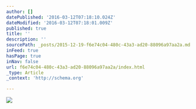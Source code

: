 ```yaml
---
author: []
datePublished: '2016-03-12T07:18:10.024Z'
dateModified: '2016-03-12T07:18:01.009Z'
published: true
title: ''
description: ''
sourcePath: _posts/2015-12-19-f6e74c04-480c-43a3-ad20-88096a97aa2a.md
inFeed: true
hasPage: true
inNav: false
url: f6e74c04-480c-43a3-ad20-88096a97aa2a/index.html
_type: Article
_context: 'http://schema.org'

---
```

![](https://the-grid-user-content.s3-us-west-2.amazonaws.com/6445ef2f-530e-4804-b1bf-ad79cd966cd8.png)